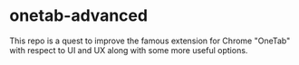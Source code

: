 # onetab-advanced
This repo is a quest to improve the famous extension for Chrome "OneTab" with respect to UI and UX along with some more useful options.
